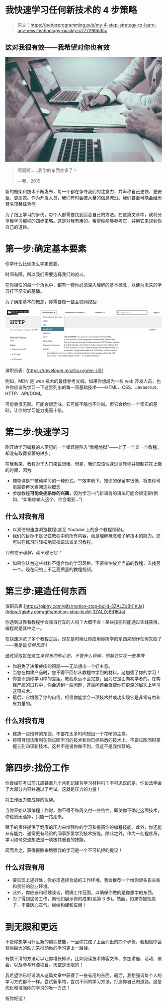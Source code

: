 # 我快速学习任何新技术的 4 步策略

> 原文：<https://betterprogramming.pub/my-4-step-strategy-to-learn-any-new-technology-quickly-c277299b35c>

## 这对我很有效——我希望对你也有效

![](img/d36718475ada61f9270add78c1c68d56.png)

> 啊啊啊……要学的东西太多了！
> 
> —我，2019

新的框架和技术不断发布，每一个都在争夺我们的注意力，并声称自己更快、更安全、更高效。作为开发人员，我们有时会被大量的信息淹没。我们甚至可能会经历冒名顶替综合症。

为了跟上学习的步伐，每个人都需要找到适合自己的方法。在这篇文章中，我将分享我学习编程的四步策略。这是对我有用的。希望你能够参考它，并用它来规划你自己的道路。

# 第一步:确定基本要素

你学什么比你怎么学更重要。

时间有限，所以我们需要选择我们的战斗。

在你担任的每一个角色中，都有一套你必须深入理解的基本概念，以便为未来的学习打下坚实的基础。

为了确定基本的概念，你需要做一些互联网挖掘:

![](img/d99b6951afe2266c2a98f25c59561e36.png)

演职员表:【https://developer.mozilla.org/en-US/ 

例如，MDN 是 web 技术的最佳参考文档。如果你想成为一名 web 开发人员，也许你应该先学习一下这里列出的每一项基础技术——HTML、CSS、Javascript、HTTP、API/DOM。

可能会很无聊。可能会很乏味。它可能不酷也不时尚。但它会给你一个坚实的基础，让你的学习能力提高十倍。

# 第二步:快速学习

刚开始学习编程的人常犯的一个错误是陷入“教程地狱”——上了一个又一个教程，却没有取得显著的进步。

在我看来，教程对于入门来说很棒。但是，我们应该快速浏览教程并限制花在上面的时间，因为:

*   辅导课是**被动学习的一种形式，**效率低下。知识的保留率很低，将来你可能需要再次查阅这些概念
*   参加教程**可能会扼杀你的兴趣**，因为学习一门新语言的语法可能会很无聊(例如，“如果你输入这个，你会看到…”)

## 什么对我有用

*   以双倍的速度浏览教程(甚至 Youtube 上的多个教程视频)。
*   我们的目标不是记住教程中的所有内容，而是理解概念和了解技术的能力。您可以在练习时轻松地查找语法或复习教程。

*目的在于理解，而不是记忆！*

*   如果你认为这些材料不适合你的学习风格，不要害怕放弃当前的教程，去找另一个。现在网络上不乏高质量的教程视频。

# 第三步:建造任何东西

演职员表:[https://giphy.com/gifs/motion-stop-build-3ZALZoBtI1KJa](https://giphy.com/gifs/motion-stop-build-3ZALZoBtI1KJa)

你遇到过靠看教程学会骑自行车的人吗？大概不会！某些技能只能通过实践获得，编程就是其中之一。

在快速浏览了多个教程之后，现在是时候让你应用你所学的东西来制作任何东西了——我是说*任何东西*！

通过采取旨在建立*某种东西的心态，不管多么琐碎，你都会实现一些事情:*

*   你避免了决策瘫痪的问题——无法想出一个好主意。
*   当您在构建产品时，您不得不回忆从教程中学到的材料。这加强了你的学习！
*   你意识到你学习中的差距。教程永远不会完整，因为它是面向初学者的。在构建产品的过程中，你会遇到一些问题，这些问题会驱使你在更深的层次上学习这项技术。
*   最后，它增强了你的自信。相信你能学会一项技术并成功实现它是非常有益和有力量的。

## 什么对我有用

*   建造一些琐碎的东西。不要花太多时间想出一个花哨的主意。
*   将项目想法限制在你试图学习的技术和你已经熟悉的技术上。不要试图同时掌握三到四项新技术。这并不是说你做不到，但这不是我推荐的。

# 第四步:找份工作

你曾经在考试前几周甚至几个月死记硬背学习材料吗？不可思议的是，你设法学会了大部分内容并通过了考试。这就是压力的力量！

将工作压力变成你的优势。

当你开始从事编程工作时，你不得不每周交付一些特性。即使你不确定这项技术，你也别无选择，只能一路走来。

赋予的责任提供了健康的压力来增强你的学习和提高你的编程技能。此外，你还能从有能力、通常更有经验的同事那里学到技术技能。除此之外，作为一名程序员，学习如何交流想法是一项极其重要的技能。

简而言之，获得报酬来增强我的学习是一个不可抗拒的提议！

## 什么对我有用

*   要实现上述好处，你必须选择合适的工作环境。我会推荐一个给你很多自主权和责任的创业环境。
*   此外，你应该和经理谈谈，明确工作范围，以确保你做的是你想学的东西。
*   为了得到这份工作，向他们展示你的成果(见第 3 步)。然而，如果你被拒绝了，不要灰心丧气。继续构建和应用！

# 到无限和更远

不管你想学习什么新的编程技能，一旦你完成了上面列出的四个步骤，我相信你会获得巨大的动力来推动你的学习更上一层楼。

有数不清的方法可以让你增长知识，比如阅读技术博客文章、参加讲座、活动、聚会，以及参与开源项目。天空是无限的！

我希望你已经设法从这篇文章中获得了一些有用的东西。最后，我想强调每个人的学习方式都不一样。尝试新事物，尝试不同的学习方法，打造你自己的道路。这是优化和增强你的学习的唯一方法！

祝你好运！
